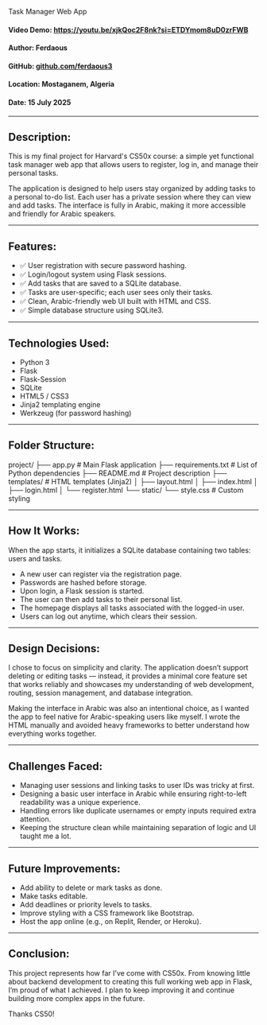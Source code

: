 Task Manager Web App

#### Video Demo: https://youtu.be/xjkQoc2F8nk?si=ETDYmom8uD0zrFWB
#### Author: Ferdaous
#### GitHub: [github.com/ferdaous3](https://github.com/ferdaous3)
#### Location: Mostaganem, Algeria
#### Date: 15 July 2025

---

## Description:

This is my final project for Harvard's CS50x course: a simple yet functional task manager web app that allows users to register, log in, and manage their personal tasks.

The application is designed to help users stay organized by adding tasks to a personal to-do list. Each user has a private session where they can view and add tasks. The interface is fully in Arabic, making it more accessible and friendly for Arabic speakers.

---

## Features:

- ✅ User registration with secure password hashing.
- ✅ Login/logout system using Flask sessions.
- ✅ Add tasks that are saved to a SQLite database.
- ✅ Tasks are user-specific; each user sees only their tasks.
- ✅ Clean, Arabic-friendly web UI built with HTML and CSS.
- ✅ Simple database structure using SQLite3.

---

## Technologies Used:

- Python 3
- Flask
- Flask-Session
- SQLite
- HTML5 / CSS3
- Jinja2 templating engine
- Werkzeug (for password hashing)

---

## Folder Structure:

project/ ├── app.py               # Main Flask application ├── requirements.txt     # List of Python dependencies ├── README.md            # Project description ├── templates/           # HTML templates (Jinja2) │   ├── layout.html │   ├── index.html │   ├── login.html │   └── register.html └── static/ └── style.css        # Custom styling

---

## How It Works:

When the app starts, it initializes a SQLite database containing two tables: users and tasks.

- A new user can register via the registration page.
- Passwords are hashed before storage.
- Upon login, a Flask session is started.
- The user can then add tasks to their personal list.
- The homepage displays all tasks associated with the logged-in user.
- Users can log out anytime, which clears their session.

---

## Design Decisions:

I chose to focus on simplicity and clarity. The application doesn’t support deleting or editing tasks — instead, it provides a minimal core feature set that works reliably and showcases my understanding of web development, routing, session management, and database integration.

Making the interface in Arabic was also an intentional choice, as I wanted the app to feel native for Arabic-speaking users like myself. I wrote the HTML manually and avoided heavy frameworks to better understand how everything works together.

---

## Challenges Faced:

- Managing user sessions and linking tasks to user IDs was tricky at first.
- Designing a basic user interface in Arabic while ensuring right-to-left readability was a unique experience.
- Handling errors like duplicate usernames or empty inputs required extra attention.
- Keeping the structure clean while maintaining separation of logic and UI taught me a lot.

---

## Future Improvements:

- Add ability to delete or mark tasks as done.
- Make tasks editable.
- Add deadlines or priority levels to tasks.
- Improve styling with a CSS framework like Bootstrap.
- Host the app online (e.g., on Replit, Render, or Heroku).

---

## Conclusion:

This project represents how far I’ve come with CS50x. From knowing little about backend development to creating this full working web app in Flask, I’m proud of what I achieved. I plan to keep improving it and continue building more complex apps in the future.

Thanks CS50!

